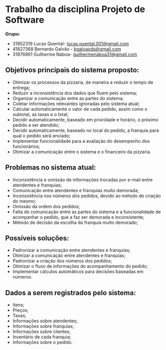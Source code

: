 # Trabalho da disciplina Projeto de Software 

**Grupo:**
- 31852319 Lucas Quental- lucas.quental.001@gmail.com
- 41827368 Bernardo Galvão - bgalvaods@gmail.com
- 31876961 Guilherme Naboa- guilhermenaboa31@gmail.com

## **Objetivos principais do sistema proposto:** 
- Otimizar os processos da pizzaria, de maneira a reduzir o tempo de entrega;
- Reduzir a inconsistência dos dados que fluem pelo sistema; 
- Organizar a comunicação entre as partes do sistema;
- Coletar informações relevantes ignoradas pelo sistema atual; 
- Calcular automaticamente o valor de cada pedido, assim como o subtotal, as taxas e o total; 
- Decidir automaticamente, baseado em prioridade e horário, o próximo pedido a ser atendido; 
- Decidir automaticamente, baseado no local do pedido, a franquia para qual o pedido será enviado; 
- Implementar funcionalidade para a avaliação do desempenho dos funcionários;
- Otimizar a comunicação entre o sistema e o financeiro da pizzaria.

## **Problemas no sistema atual:**
- Inconsistência e omissão de informações trocadas por e-mail entre atendentes e franquias;
- Comunicação entre atendentes e franquias muito demorada;
- Inconsistência nos números dos pedidos, devido ao método de criação do mesmo; 
- Omissão da ordem dos pedidos; 
- Falta de comunicação entre as partes do sistema e a funcionalidade de acompanhar o pedido, que a faz ser demorada e inconsistente; 
- Método de decisão da escolha da franquia muito demorado;

## **Possíveis soluções:**
- Padronizar a comunicação entre atendentes e franquias; 
- Otimizar a comunicação entre atendentes e franquias;
- Padronizar a criação dos números dos pedidos; 
- Otimizar o fluxo de informações do acompanhamento do pedido; 
- Implementar cálculos automáticos para decisões baseadas em números.

## **Dados a serem registrados pelo sistema:**
- Itens; 
- Preços;
- Taxas;
- Informações sobre atendentes;
- Informações sobre franquias; 
- Informações sobre clientes;
- Inventário de cada franquia;
- Informações sobre o pedido.
